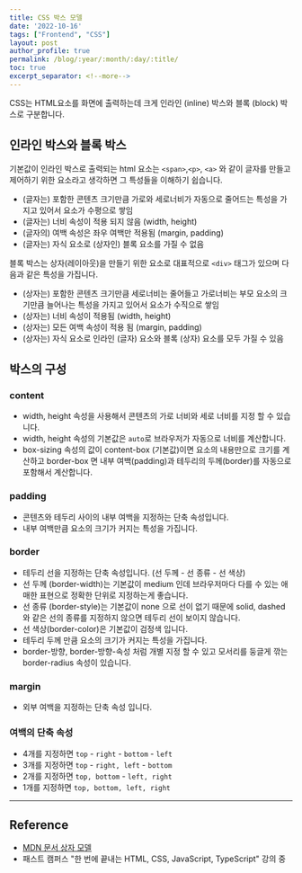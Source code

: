 ```yaml
---
title: CSS 박스 모델
date: '2022-10-16'
tags: ["Frontend", "CSS"]
layout: post
author_profile: true
permalink: /blog/:year/:month/:day/:title/
toc: true
excerpt_separator: <!--more-->
---
```


CSS는 HTML요소를 화면에 출력하는데 크게 인라인 (inline) 박스와 블록 (block) 박스로 구분합니다.

<!--more-->

## 인라인 박스와 블록 박스

기본값이 인라인 박스로 출력되는 html 요소는 `<span>`,`<p>`, `<a>` 와 같이 글자를 만들고 제어하기 위한 요소라고 생각하면 그 특성들을 이해하기 쉽습니다.

- (글자는) 포함한 콘텐츠 크기만큼 가로와 세로너비가 자동으로 줄어드는 특성을 가지고 있어서 요소가 수평으로 쌓임
- (글자는) 너비 속성이 적용 되지 않음 (width, height)
- (글자의) 여백 속성은 좌우 여백만 적용됨 (margin, padding)
- (글자는) 자식 요소로 (상자인) 블록 요소를 가질 수 없음

블록 박스는 상자(레이아웃)을 만들기 위한 요소로 대표적으로 `<div>` 태그가 있으며 다음과 같은 특성을 가집니다.

- (상자는) 포함한 콘텐츠 크기만큼 세로너비는 줄어들고 가로너비는 부모 요소의 크기만큼 늘어나는 특성을 가지고 있어서 요소가 수직으로 쌓임
- (상자는) 너비 속성이 적용됨 (width, height)
- (상자는) 모든 여백 속성이 적용 됨 (margin, padding)
- (상자는) 자식 요소로 인라인 (글자) 요소와 블록 (상자) 요소를 모두 가질 수 있음

## 박스의 구성

### content

- width, height 속성을 사용해서 콘텐츠의 가로 너비와 세로 너비를 지정 할 수 있습니다.
- width, height 속성의 기본값은 `auto`로 브라우저가 자동으로 너비를 계산합니다.
- box-sizing 속성의 값이 content-box (기본값)이면 요소의 내용만으로 크기를 계산하고 border-box 면 내부 여백(padding)과 테두리의 두께(border)를 자동으로 포함해서 계산합니다.

### padding

- 콘텐츠와 테두리 사이의 내부 여백을 지정하는 단축 속성입니다.
- 내부 여백만큼 요소의 크기가 커지는 특성을 가집니다.

### border

- 테두리 선을 지정하는 단축 속성입니다. (선 두께 - 선 종류 - 선 색상)
- 선 두께 (border-width)는 기본값이 medium 인데 브라우저마다 다를 수 있는 애매한 표현으로 정확한 단위로 지정하는게 좋습니다.
- 선 종류 (border-style)는 기본값이 none 으로 선이 없기 때문에  solid, dashed 와 같은 선의 종류를 지정하지 않으면 테두리 선이 보이지 않습니다.
- 선 색상(border-color)은 기본값이 검정색 입니다.
- 테두리 두께 만큼 요소의 크기가 커지는 특성을 가집니다.
- border-방향, border-방향-속성 처럼 개별 지정 할 수 있고 모서리를 둥글게 깎는 border-radius 속성이 있습니다.

### margin

- 외부 여백을 지정하는 단축 속성 입니다.

### 여백의 단축 속성

- 4개를 지정하면 `top` - `right` - `bottom` - `left`
- 3개를 지정하면 `top` - `right, left` - `bottom`
- 2개를 지정하면 `top, bottom` - `left, right`
- 1개를 지정하면 `top, bottom, left, right`

---

## Reference

- [MDN 문서 상자 모델](https://developer.mozilla.org/ko/docs/Learn/CSS/Building_blocks/The_box_model)
- 패스트 캠퍼스 "한 번에 끝내는 HTML, CSS, JavaScript, TypeScript" 강의 중
